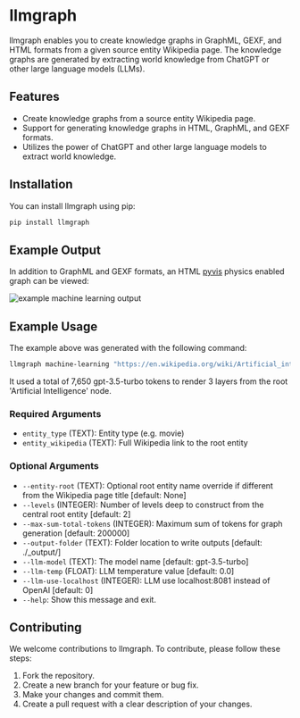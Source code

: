 # llmgraph

llmgraph enables you to create knowledge graphs in GraphML, GEXF, and HTML formats from a given source entity Wikipedia page. The knowledge graphs are generated by extracting world knowledge from ChatGPT or other large language models (LLMs).

## Features

- Create knowledge graphs from a source entity Wikipedia page.
- Support for generating knowledge graphs in HTML, GraphML, and GEXF formats.
- Utilizes the power of ChatGPT and other large language models to extract world knowledge.

## Installation

You can install llmgraph using pip:

```bash
pip install llmgraph
```

## Example Output

In addition to GraphML and GEXF formats, an HTML [pyvis](https://github.com/WestHealth/pyvis) physics enabled graph can be viewed:

![example machine learning output](https://github.com/dylanhogg/llmgraph/blob/main/docs/img/machine-learning_artificial-intelligence_v0.3.0_level3.png?raw=true)

## Example Usage

The example above was generated with the following command:

```bash
llmgraph machine-learning "https://en.wikipedia.org/wiki/Artificial_intelligence" --levels 3
```

It used a total of 7,650 gpt-3.5-turbo tokens to render 3 layers from the root 'Artificial Intelligence' node.

### Required Arguments

- `entity_type` (TEXT): Entity type (e.g. movie)
- `entity_wikipedia` (TEXT): Full Wikipedia link to the root entity

### Optional Arguments

- `--entity-root` (TEXT): Optional root entity name override if different from the Wikipedia page title [default: None]
- `--levels` (INTEGER): Number of levels deep to construct from the central root entity [default: 2]
- `--max-sum-total-tokens` (INTEGER): Maximum sum of tokens for graph generation [default: 200000]
- `--output-folder` (TEXT): Folder location to write outputs [default: ./_output/]
- `--llm-model` (TEXT): The model name [default: gpt-3.5-turbo]
- `--llm-temp` (FLOAT): LLM temperature value [default: 0.0]
- `--llm-use-localhost` (INTEGER): LLM use localhost:8081 instead of OpenAI [default: 0]
- `--help`: Show this message and exit.

## Contributing

We welcome contributions to llmgraph. To contribute, please follow these steps:

1. Fork the repository.
2. Create a new branch for your feature or bug fix.
3. Make your changes and commit them.
4. Create a pull request with a clear description of your changes.
